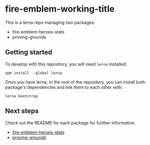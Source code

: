 # fire-emblem-working-title

This is a lerna repo managing two packages:

* fire-emblem-heroes-stats
* proving-grounds

## Getting started

To develop with this repository, you will need `lerna` installed.

`npm install --global lerna`

Once you have lerna, in the root of the repository, you can install both package's
dependencies and link them to each other with:

`lerna bootstrap`

## Next steps

Check out the README for each package for further information.

* [fire-emblem-heroes-stats](https://github.com/ajhyndman/fire-emblem-working-title/blob/master/packages/fire-emblem-heroes-stats/)
* [proving-grounds](https://github.com/ajhyndman/fire-emblem-working-title/blob/master/packages/proving-grounds/)
